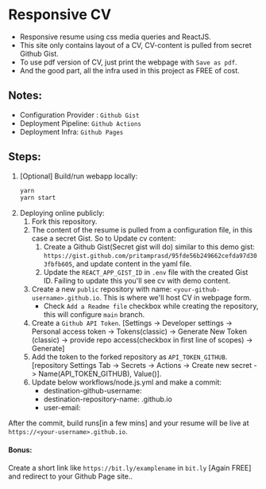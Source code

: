 # Responsive CV

- Responsive resume using css media queries and ReactJS.
- This site only contains layout of a CV, CV-content is pulled from secret Github Gist.
- To use pdf version of CV, just print the webpage with `Save as pdf`. 
- And the good part, all the infra used in this project as FREE of cost.

## Notes:
- Configuration Provider : `Github Gist`
- Deployment Pipeline: `Github Actions`
- Deployment Infra: `Github Pages`

## Steps:
1. [Optional] Build/run webapp locally:
    ```sh
    yarn
    yarn start
    ```
2. Deploying online publicly:
    1. Fork this repository.
    2. The content of the resume is pulled from a configuration file, in this case a secret Gist. So to Update cv content:
        1. Create a Github Gist(Secret gist will do) similar to this demo gist: `https://gist.github.com/pritamprasd/95fde56b249662cefda97d303fbfb605`, and update content in the yaml file.
        2. Update the `REACT_APP_GIST_ID` in `.env` file with the created Gist ID. Failing to update this you'll see cv with demo content.
    3. Create a new `public` repository with name: `<your-github-username>.github.io`. This is where we'll host CV in webpage form.
        - Check `Add a Readme file` checkbox while creating the repository, this will configure `main` branch.
    4. Create a `Github API Token`. [Settings ->  Developer settings -> Personal access token -> Tokens(classic) -> Generate New Token (classic) -> provide repo access(checkbox in first line of scopes) -> Generate]
    5. Add the token to the forked repository as `API_TOKEN_GITHUB`. [repository Settings Tab -> Secrets -> Actions -> Create new secret -> Name(API_TOKEN_GITHUB), Value(<generated-in-previous-step>)].     
    6. Update below workflows/node.js.yml and make a commit:
        - destination-github-username: <your-github-username>
        - destination-repository-name: <your-github-username>.github.io
        - user-email: <your-email>

After the commit, build runs[in a few mins] and your resume will be live at `https://<your-username>.github.io`. 

  
#### Bonus: 
Create a short link like `https://bit.ly/examplename` in `bit.ly` [Again FREE] and redirect to your Github Page site..
